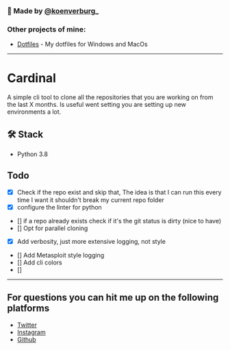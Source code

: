 ### 👋 Made by [@koenverburg_](https://twitter.com/koenverburg_)

### Other projects of mine:

- [Dotfiles](https://github.com/koenverburg/dotfiles) - My dotfiles for Windows and MacOs

---

# Cardinal
A simple cli tool to clone all the repositories that you are working on from the last X months.
Is useful went setting you are setting up new environments a lot.

## 🛠️ Stack

- Python 3.8

## Todo
- [x] Check if the repo exist and skip that, The idea is that I can run this every time I want it shouldn't break my current repo folder
- [x] configure the linter for python
- [] if a repo already exists check if it's the git status is dirty (nice to have)
- [] Opt for parallel cloning
- [x] Add verbosity, just more extensive logging, not style
- [] Add Metasploit style logging
- [] Add cli colors
- []

---

## For questions you can hit me up on the following platforms

- [Twitter](https://twitter.com/koenverburg_)
- [Instagram](https://www.instagram.com/koenverburg_/)
- [Github](https://github.com/koenverburg)

